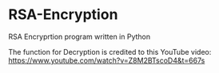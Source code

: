 # RSA-Encryption
RSA Encryprtion program written in Python

The function for Decryption is credited to this YouTube video: https://www.youtube.com/watch?v=Z8M2BTscoD4&t=667s
